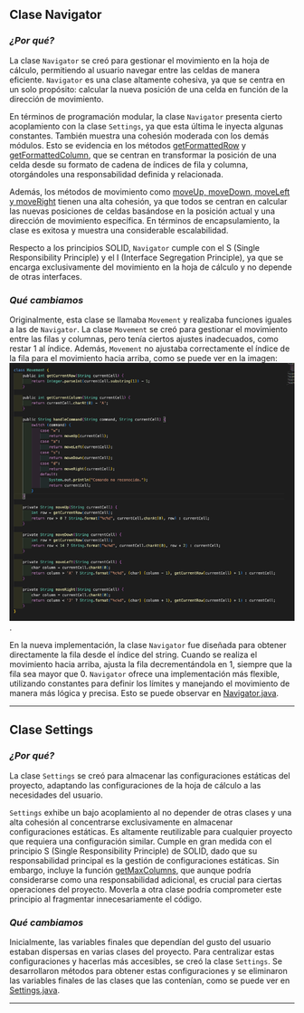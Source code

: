 ## Clase Navigator

### **_¿Por qué?_**

La clase `Navigator` se creó para gestionar el movimiento en la hoja de cálculo, permitiendo al usuario navegar entre las celdas de manera eficiente. `Navigator` es una clase altamente cohesiva, ya que se centra en un solo propósito: calcular la nueva posición de una celda en función de la dirección de movimiento.

En términos de programación modular, la clase `Navigator` presenta cierto acoplamiento con la clase `Settings`, ya que esta última le inyecta algunas constantes. También muestra una cohesión moderada con los demás módulos. Esto se evidencia en los métodos [getFormattedRow](https://github.com/pablarce/23-24-IdSw2-SDD/blob/9bb3ba620abd97635bd97d2da741642bc47f5f8b/pyHojaDeCalculo/Utils/Controller/Navigator.java#L4) y [getFormattedColumn](https://github.com/pablarce/23-24-IdSw2-SDD/blob/9bb3ba620abd97635bd97d2da741642bc47f5f8b/pyHojaDeCalculo/Utils/Controller/Navigator.java#L8), que se centran en transformar la posición de una celda desde su formato de cadena de índices de fila y columna, otorgándoles una responsabilidad definida y relacionada.

Además, los métodos de movimiento como [moveUp, moveDown, moveLeft y moveRight](https://github.com/pablarce/23-24-IdSw2-SDD/blob/9bb3ba620abd97635bd97d2da741642bc47f5f8b/pyHojaDeCalculo/Utils/Controller/Navigator.java#L28) tienen una alta cohesión, ya que todos se centran en calcular las nuevas posiciones de celdas basándose en la posición actual y una dirección de movimiento específica. En términos de encapsulamiento, la clase es exitosa y muestra una considerable escalabilidad.

Respecto a los principios SOLID, `Navigator` cumple con el S (Single Responsibility Principle) y el I (Interface Segregation Principle), ya que se encarga exclusivamente del movimiento en la hoja de cálculo y no depende de otras interfaces.

### **_Qué cambiamos_**

Originalmente, esta clase se llamaba `Movement` y realizaba funciones iguales a las de `Navigator`. La clase `Movement` se creó para gestionar el movimiento entre las filas y columnas, pero tenía ciertos ajustes inadecuados, como restar 1 al índice. Además, `Movement` no ajustaba correctamente el índice de la fila para el movimiento hacia arriba, como se puede ver en la imagen: ![alt text](../../../images/movement.png).

En la nueva implementación, la clase `Navigator` fue diseñada para obtener directamente la fila desde el índice del string. Cuando se realiza el movimiento hacia arriba, ajusta la fila decrementándola en 1, siempre que la fila sea mayor que 0. `Navigator` ofrece una implementación más flexible, utilizando constantes para definir los límites y manejando el movimiento de manera más lógica y precisa. Esto se puede observar en [Navigator.java](https://github.com/pablarce/23-24-IdSw2-SDD/blob/main/pyHojaDeCalculo/Utils/Controller/Navigator.java).

---

## Clase Settings

### **_¿Por qué?_**

La clase `Settings` se creó para almacenar las configuraciones estáticas del proyecto, adaptando las configuraciones de la hoja de cálculo a las necesidades del usuario.

`Settings` exhibe un bajo acoplamiento al no depender de otras clases y una alta cohesión al concentrarse exclusivamente en almacenar configuraciones estáticas. Es altamente reutilizable para cualquier proyecto que requiera una configuración similar. Cumple en gran medida con el principio S (Single Responsibility Principle) de SOLID, dado que su responsabilidad principal es la gestión de configuraciones estáticas. Sin embargo, incluye la función [getMaxColumns](https://github.com/pablarce/23-24-IdSw2-SDD/blob/721a9f57351b5304017dbe8d2ee7a7e2ea8bf0fd/pyHojaDeCalculo/Utils/Controller/Settings.java#L12), que aunque podría considerarse como una responsabilidad adicional, es crucial para ciertas operaciones del proyecto. Moverla a otra clase podría comprometer este principio al fragmentar innecesariamente el código.

### **_Qué cambiamos_**

Inicialmente, las variables finales que dependían del gusto del usuario estaban dispersas en varias clases del proyecto. Para centralizar estas configuraciones y hacerlas más accesibles, se creó la clase `Settings`. Se desarrollaron métodos para obtener estas configuraciones y se eliminaron las variables finales de las clases que las contenían, como se puede ver en [Settings.java](https://github.com/pablarce/23-24-IdSw2-SDD/blob/main/pyHojaDeCalculo/Utils/Controller/Settings.java).

---
